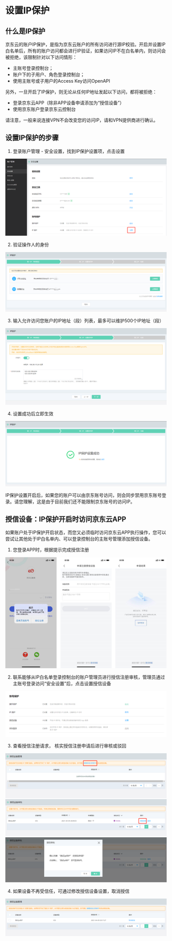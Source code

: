 # 设置IP保护
## 什么是IP保护
京东云的账户IP保护，是指为京东云账户的所有访问进行源IP校验。开启并设置IP白名单后，所有的账户访问都会进行IP验证，如果访问IP不在白名单内，则访问会被拒绝，该限制针对以下访问情形：
* 主账号登录控制台；
* 账户下的子用户、角色登录控制台；
* 使用主账号或子用户的Access Key访问OpenAPI

另外，一旦开启了IP保护，则无论从任何IP地址发起以下访问，都将被拒绝：
* 登录京东云APP（除非APP设备申请添加为“授信设备”）
* 使用京东账户登录京东云控制台

请注意，一般来说连接VPN不会改变您的访问IP，请和VPN提供商进行确认。

## 设置IP保护的步骤
1. 登录账户管理 - 安全设置，找到IP保护设置项，点击设置

![](../../../image/User/Account-Mgmt/IP-1.png)

2. 验证操作人的身份

![](../../../image/User/Account-Mgmt/IP-2.png)

3. 输入允许访问您账户的IP地址（段）列表，最多可以维护500个IP地址（段）

![](../../../image/User/Account-Mgmt/IP-3.png)

4. 设置成功后立即生效

![](../../../image/User/Account-Mgmt/IP-4.png)

IP保护设置开启后，如果您的账户可以由京东账号访问，则会同步禁用京东账号登录。请您理解，这是由于目前我们还不能限制京东账号的访问IP。

## 授信设备：IP保护开启时访问京东云APP

如果账户处于IP保护开启状态，而您又必须临时访问京东云APP执行操作，您可以尝试让其他处于IP白名单内、可以登录控制台的主账号管理添加授信设备。

1. 您登录APP时，根据提示完成授信注册

![](../../../image/User/Account-Mgmt/IP-6.png)

2. 联系能够从IP白名单登录控制台的账户管理员进行授信注册审核，管理员通过主账号登录访问“安全设置”后，点击设置授信设备

![](../../../image/User/Account-Mgmt/IP-5.png)

3. 查看授信注册请求， 核实授信注册申请后进行审核或驳回

![](../../../image/User/Account-Mgmt/IP-7.png)
![](../../../image/User/Account-Mgmt/IP-8.png)
![](../../../image/User/Account-Mgmt/IP-9.png)

4. 如果设备不再受信任，可通过修改授信设备设置，取消授信

![](../../../image/User/Account-Mgmt/IP-10.png)


